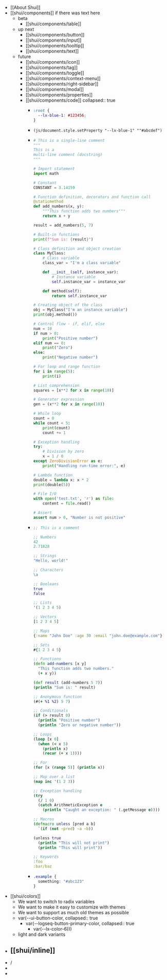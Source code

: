 - [[About Shui]]
- [[shui/components]] if there was text here
    - beta
        - [[shui/components/table]]
    - up next
        - [[shui/components/button]]
        - [[shui/components/input]]
        - [[shui/components/tooltip]]
        - [[shui/components/text]]
    - future
        - [[shui/components/icon]]
        - [[shui/components/tag]]
        - [[shui/components/toggle]]
        - [[shui/components/context-menu]]
        - [[shui/components/right-sidebar]]
        - [[shui/components/modal]]
        - [[shui/components/properties]]
        - [[shui/components/code]]
          collapsed:: true
            - ```css
              :root {
                --lx-blue-1: #123456;
              }
              ```
            - ```clojurescript
              (js/document.style.setProperty "--lx-blue-1" ""#abcdef")
              ```
            - ```python
              # This is a single-line comment
              """
              This is a
              multi-line comment (docstring)
              """

              # Import statement
              import math

              # Constant
              CONSTANT = 3.14159

              # Function definition, decorators and function call
              @staticmethod
              def add_numbers(x, y):
                  """This function adds two numbers"""
                  return x + y

              result = add_numbers(5, 7)

              # Built-in functions
              print(f"Sum is: {result}")

              # Class definition and object creation
              class MyClass:
                  # Class variable
                  class_var = "I'm a class variable"

                  def __init__(self, instance_var):
                      # Instance variable
                      self.instance_var = instance_var

                  def method(self):
                      return self.instance_var

              # Creating object of the class
              obj = MyClass("I'm an instance variable")
              print(obj.method())

              # Control flow - if, elif, else
              num = 10
              if num > 0:
                  print("Positive number")
              elif num == 0:
                  print("Zero")
              else:
                  print("Negative number")

              # For loop and range function
              for i in range(5):
                  print(i)

              # List comprehension
              squares = [x**2 for x in range(10)]

              # Generator expression
              gen = (x**2 for x in range(10))

              # While loop
              count = 0
              while count < 5:
                  print(count)
                  count += 1

              # Exception handling
              try:
                  # Division by zero
                  x = 1 / 0
              except ZeroDivisionError as e:
                  print("Handling run-time error:", e)

              # Lambda function
              double = lambda x: x * 2
              print(double(5))

              # File I/O
              with open('test.txt', 'r') as file:
                  content = file.read()

              # Assert
              assert num > 0, "Number is not positive"

              ```
            - ```clojure
              ;; This is a comment

              ;; Numbers
              42
              2.71828

              ;; Strings
              "Hello, world!"

              ;; Characters
              \a

              ;; Booleans
              true
              false

              ;; Lists
              '(1 2 3 4 5)

              ;; Vectors
              [1 2 3 4 5]

              ;; Maps
              {:name "John Doe" :age 30 :email "john.doe@example.com"}

              ;; Sets
              #{1 2 3 4 5}

              ;; Functions
              (defn add-numbers [x y]
                "This function adds two numbers."
                (+ x y))

              (def result (add-numbers 5 7))
              (println "Sum is: " result)

              ;; Anonymous function
              (#(+ %1 %2) 5 7)

              ;; Conditionals
              (if (> result 0)
                (println "Positive number")
                (println "Zero or negative number"))

              ;; Loops
              (loop [x 0]
                (when (< x 5)
                  (println x)
                  (recur (+ x 1))))

              ;; For
              (for [x (range 5)] (println x))

              ;; Map over a list
              (map inc '(1 2 3))

              ;; Exception handling
              (try
                (/ 1 0)
                (catch ArithmeticException e
                  (println "Caught an exception: " (.getMessage e))))

              ;; Macros
              (defmacro unless [pred a b]
                `(if (not ~pred) ~a ~b))

              (unless true
                (println "This will not print")
                (println "This will print"))

              ;; Keywords
              :foo
              :bar/baz


              ```
            - ```css
              .example {
                something: "#abc123"
              }
              ```
- [[shui/colors]]
    - We want to switch to radix variables
    - We want to make it easy to customize with themes
    - We want to support as much old themes as possible
    - var(--ui-button-color,
      collapsed:: true
        - var(--logseq-button-primary-color,
          collapsed:: true
            - var(--lx-color-6)))
    - light and dark variants
- [[shui/inline]]
    -
- /
-
-
